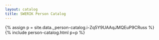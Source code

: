 ```yaml
---
layout: catalog
title: SWERIK Person Catalog
---
```

{% assign p = site.data._person-catalog.i-Zq5Y9UAAqJMQEuP9CRuss %}
{% include person-catalog.html p=p %}

